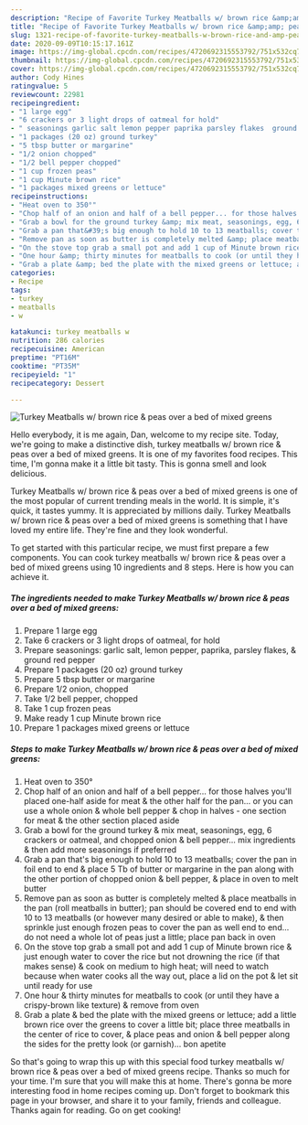 ```yaml
---
description: "Recipe of Favorite Turkey Meatballs w/ brown rice &amp;amp; peas over a bed of mixed greens"
title: "Recipe of Favorite Turkey Meatballs w/ brown rice &amp;amp; peas over a bed of mixed greens"
slug: 1321-recipe-of-favorite-turkey-meatballs-w-brown-rice-and-amp-peas-over-a-bed-of-mixed-greens
date: 2020-09-09T10:15:17.161Z
image: https://img-global.cpcdn.com/recipes/4720692315553792/751x532cq70/turkey-meatballs-w-brown-rice-peas-over-a-bed-of-mixed-greens-recipe-main-photo.jpg
thumbnail: https://img-global.cpcdn.com/recipes/4720692315553792/751x532cq70/turkey-meatballs-w-brown-rice-peas-over-a-bed-of-mixed-greens-recipe-main-photo.jpg
cover: https://img-global.cpcdn.com/recipes/4720692315553792/751x532cq70/turkey-meatballs-w-brown-rice-peas-over-a-bed-of-mixed-greens-recipe-main-photo.jpg
author: Cody Hines
ratingvalue: 5
reviewcount: 22981
recipeingredient:
- "1 large egg"
- "6 crackers or 3 light drops of oatmeal for hold"
- " seasonings garlic salt lemon pepper paprika parsley flakes  ground red pepper"
- "1 packages (20 oz) ground turkey"
- "5 tbsp butter or margarine"
- "1/2 onion chopped"
- "1/2 bell pepper chopped"
- "1 cup frozen peas"
- "1 cup Minute brown rice"
- "1 packages mixed greens or lettuce"
recipeinstructions:
- "Heat oven to 350°"
- "Chop half of an onion and half of a bell pepper... for those halves you&#39;ll placed one-half aside for meat &amp; the other half for the pan... or you can use a whole onion &amp; whole bell pepper &amp; chop in halves - one section for meat &amp; the other section placed aside"
- "Grab a bowl for the ground turkey &amp; mix meat, seasonings, egg, 6 crackers or oatmeal, and chopped onion &amp; bell pepper... mix ingredients &amp; then add more seasonings if preferred"
- "Grab a pan that&#39;s big enough to hold 10 to 13 meatballs; cover the pan in foil end to end &amp; place 5 Tb of butter or margarine in the pan along with the other portion of chopped onion &amp; bell pepper, &amp; place in oven to melt butter"
- "Remove pan as soon as butter is completely melted &amp; place meatballs in the pan (roll meatballs in butter); pan should be covered end to end with 10 to 13 meatballs (or however many desired or able to make), &amp; then sprinkle just enough frozen peas to cover the pan as well end to end... do not need a whole lot of peas just a little; place pan back in oven"
- "On the stove top grab a small pot and add 1 cup of Minute brown rice &amp; just enough water to cover the rice but not drowning the rice (if that makes sense) &amp; cook on medium to high heat; will need to watch because when water cooks all the way out, place a lid on the pot &amp; let sit until ready for use"
- "One hour &amp; thirty minutes for meatballs to cook (or until they have a crispy-brown like texture) &amp; remove from oven"
- "Grab a plate &amp; bed the plate with the mixed greens or lettuce; add a little brown rice over the greens to cover a little bit; place three meatballs in the center of rice to cover, &amp; place peas and onion &amp; bell pepper along the sides for the pretty look (or garnish)... bon apetite"
categories:
- Recipe
tags:
- turkey
- meatballs
- w

katakunci: turkey meatballs w 
nutrition: 286 calories
recipecuisine: American
preptime: "PT16M"
cooktime: "PT35M"
recipeyield: "1"
recipecategory: Dessert

---
```



![Turkey Meatballs w/ brown rice &amp; peas over a bed of mixed greens](https://img-global.cpcdn.com/recipes/4720692315553792/751x532cq70/turkey-meatballs-w-brown-rice-peas-over-a-bed-of-mixed-greens-recipe-main-photo.jpg)

Hello everybody, it is me again, Dan, welcome to my recipe site. Today, we're going to make a distinctive dish, turkey meatballs w/ brown rice &amp; peas over a bed of mixed greens. It is one of my favorites food recipes. This time, I'm gonna make it a little bit tasty. This is gonna smell and look delicious.



Turkey Meatballs w/ brown rice &amp; peas over a bed of mixed greens is one of the most popular of current trending meals in the world. It is simple, it's quick, it tastes yummy. It is appreciated by millions daily. Turkey Meatballs w/ brown rice &amp; peas over a bed of mixed greens is something that I have loved my entire life. They're fine and they look wonderful.


To get started with this particular recipe, we must first prepare a few components. You can cook turkey meatballs w/ brown rice &amp; peas over a bed of mixed greens using 10 ingredients and 8 steps. Here is how you can achieve it.

<!--inarticleads1-->

##### The ingredients needed to make Turkey Meatballs w/ brown rice &amp; peas over a bed of mixed greens:

1. Prepare 1 large egg
1. Take 6 crackers or 3 light drops of oatmeal, for hold
1. Prepare  seasonings: garlic salt, lemon pepper, paprika, parsley flakes, &amp; ground red pepper
1. Prepare 1 packages (20 oz) ground turkey
1. Prepare 5 tbsp butter or margarine
1. Prepare 1/2 onion, chopped
1. Take 1/2 bell pepper, chopped
1. Take 1 cup frozen peas
1. Make ready 1 cup Minute brown rice
1. Prepare 1 packages mixed greens or lettuce




<!--inarticleads2-->

##### Steps to make Turkey Meatballs w/ brown rice &amp; peas over a bed of mixed greens:

1. Heat oven to 350°
1. Chop half of an onion and half of a bell pepper... for those halves you&#39;ll placed one-half aside for meat &amp; the other half for the pan... or you can use a whole onion &amp; whole bell pepper &amp; chop in halves - one section for meat &amp; the other section placed aside
1. Grab a bowl for the ground turkey &amp; mix meat, seasonings, egg, 6 crackers or oatmeal, and chopped onion &amp; bell pepper... mix ingredients &amp; then add more seasonings if preferred
1. Grab a pan that&#39;s big enough to hold 10 to 13 meatballs; cover the pan in foil end to end &amp; place 5 Tb of butter or margarine in the pan along with the other portion of chopped onion &amp; bell pepper, &amp; place in oven to melt butter
1. Remove pan as soon as butter is completely melted &amp; place meatballs in the pan (roll meatballs in butter); pan should be covered end to end with 10 to 13 meatballs (or however many desired or able to make), &amp; then sprinkle just enough frozen peas to cover the pan as well end to end... do not need a whole lot of peas just a little; place pan back in oven
1. On the stove top grab a small pot and add 1 cup of Minute brown rice &amp; just enough water to cover the rice but not drowning the rice (if that makes sense) &amp; cook on medium to high heat; will need to watch because when water cooks all the way out, place a lid on the pot &amp; let sit until ready for use
1. One hour &amp; thirty minutes for meatballs to cook (or until they have a crispy-brown like texture) &amp; remove from oven
1. Grab a plate &amp; bed the plate with the mixed greens or lettuce; add a little brown rice over the greens to cover a little bit; place three meatballs in the center of rice to cover, &amp; place peas and onion &amp; bell pepper along the sides for the pretty look (or garnish)... bon apetite




So that's going to wrap this up with this special food turkey meatballs w/ brown rice &amp; peas over a bed of mixed greens recipe. Thanks so much for your time. I'm sure that you will make this at home. There's gonna be more interesting food in home recipes coming up. Don't forget to bookmark this page in your browser, and share it to your family, friends and colleague. Thanks again for reading. Go on get cooking!
